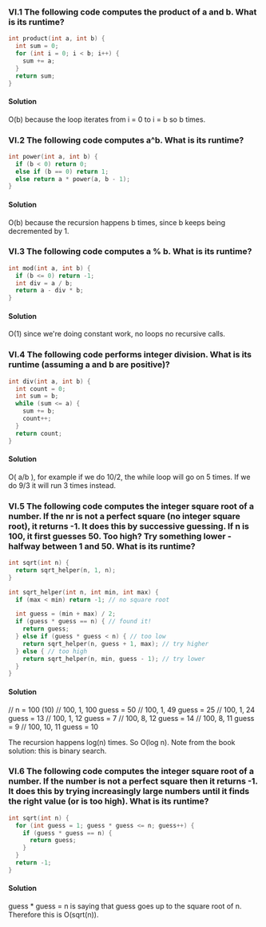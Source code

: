 ### VI.1 The following code computes the product of a and b. What is its runtime?

```c
int product(int a, int b) {
  int sum = 0;
  for (int i = 0; i < b; i++) {
    sum += a;
  }
  return sum;
}
```

#### Solution

O(b) because the loop iterates from i = 0 to i = b so b times.

### VI.2 The following code computes a^b. What is its runtime?

```c
int power(int a, int b) {
  if (b < 0) return 0;
  else if (b == 0) return 1;
  else return a * power(a, b - 1);
}
```

#### Solution

O(b) because the recursion happens b times, since b keeps being decremented by 1.

### VI.3 The following code computes a % b. What is its runtime?

```c
int mod(int a, int b) {
  if (b <= 0) return -1;
  int div = a / b;
  return a - div * b;
}
```

#### Solution

O(1) since we're doing constant work, no loops no recursive calls.

### VI.4 The following code performs integer division. What is its runtime (assuming a and b are positive)?

```c
int div(int a, int b) {
  int count = 0;
  int sum = b;
  while (sum <= a) {
    sum += b;
    count++;
  }
  return count;
}
```

#### Solution

O( a/b ), for example if we do 10/2, the while loop will go on 5 times.
If we do 9/3 it will run 3 times instead.

### VI.5 The following code computes the integer square root of a number. If the nr is not a perfect square (no integer square root), it returns -1. It does this by successive guessing. If n is 100, it first guesses 50. Too high? Try something lower - halfway between 1 and 50. What is its runtime?

```c
int sqrt(int n) {
  return sqrt_helper(n, 1, n);
}

int sqrt_helper(int n, int min, int max) {
  if (max < min) return -1; // no square root

  int guess = (min + max) / 2;
  if (guess * guess == n) { // found it!
    return guess;
  } else if (guess * guess < n) { // too low
    return sqrt_helper(n, guess + 1, max); // try higher
  } else { // too high
    return sqrt_helper(n, min, guess - 1); // try lower
  }
}
```

#### Solution

// n = 100 (10)
// 100, 1, 100 guess = 50
// 100, 1, 49 guess = 25
// 100, 1, 24 guess = 13
// 100, 1, 12 guess = 7
// 100, 8, 12 guess = 14
// 100, 8, 11 guess = 9
// 100, 10, 11 guess = 10

The recursion happens log(n) times. So O(log n).
Note from the book solution: this is binary search.

### VI.6 The following code computes the integer square root of a number. If the number is not a perfect square then it returns -1. It does this by trying increasingly large numbers until it finds the right value (or is too high). What is its runtime?

```c
int sqrt(int n) {
  for (int guess = 1; guess * guess <= n; guess++) {
    if (guess * guess == n) {
      return guess;
    }
  }
  return -1;
}
```

#### Solution

guess \* guess = n is saying that guess goes up to the square root of n.
Therefore this is O(sqrt(n)).
